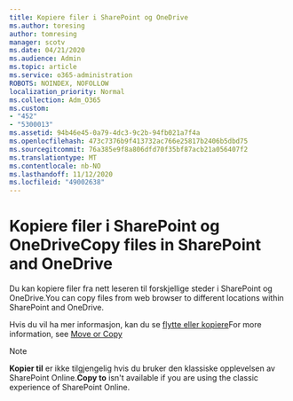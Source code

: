 ```yaml
---
title: Kopiere filer i SharePoint og OneDrive
ms.author: toresing
author: tomresing
manager: scotv
ms.date: 04/21/2020
ms.audience: Admin
ms.topic: article
ms.service: o365-administration
ROBOTS: NOINDEX, NOFOLLOW
localization_priority: Normal
ms.collection: Adm_O365
ms.custom:
- "452"
- "5300013"
ms.assetid: 94b46e45-0a79-4dc3-9c2b-94fb021a7f4a
ms.openlocfilehash: 473c7376b9f413732ac766e25817b2406b5dbd75
ms.sourcegitcommit: 76a385e9f8a806dfd70f35bf87acb21a056407f2
ms.translationtype: MT
ms.contentlocale: nb-NO
ms.lasthandoff: 11/12/2020
ms.locfileid: "49002638"
---
```

# <a name="copy-files-in-sharepoint-and-onedrive"></a><span data-ttu-id="447c9-102">Kopiere filer i SharePoint og OneDrive</span><span class="sxs-lookup"><span data-stu-id="447c9-102">Copy files in SharePoint and OneDrive</span></span>

<span data-ttu-id="447c9-103">Du kan kopiere filer fra nett leseren til forskjellige steder i SharePoint og OneDrive.</span><span class="sxs-lookup"><span data-stu-id="447c9-103">You can copy files from web browser to different locations within SharePoint and OneDrive.</span></span>

<span data-ttu-id="447c9-104">Hvis du vil ha mer informasjon, kan du se [flytte eller kopiere](https://support.microsoft.com/office/00e2f483-4df3-46be-a861-1f5f0c1a87bc)</span><span class="sxs-lookup"><span data-stu-id="447c9-104">For more information, see [Move or Copy](https://support.microsoft.com/office/00e2f483-4df3-46be-a861-1f5f0c1a87bc)</span></span>

> [!NOTE]
> <span data-ttu-id="447c9-105">**Kopier til** er ikke tilgjengelig hvis du bruker den klassiske opplevelsen av SharePoint Online.</span><span class="sxs-lookup"><span data-stu-id="447c9-105">**Copy to** isn't available if you are using the classic experience of SharePoint Online.</span></span>